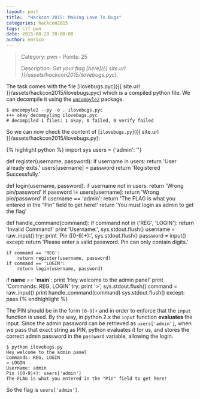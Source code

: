 ```yaml
---
layout: post
title:  "Hackcon 2015: Making Love To Bugs"
categories: hackcon2015
tags: ctf pwn
date: 2015-08-20 20:00:00
author: enrico
---
```


> Category: *pwn* - Points: *25*
>
> Description: *Get your flag [here]({{ site.url }}/assets/hackcon2015/ilovebugs.pyc).*

The task comes with the file [ilovebugs.pyc]({{ site.url }}/assets/hackcon2015/ilovebugs.pyc) which is a compiled python file. We can decompile it using the [`uncompyle2`](https://pypi.python.org/pypi/uncompyle2) package.

    $ uncompyle2 --py -o . ilovebugs.pyc
    +++ okay decompyling ilovebugs.pyc
    # decompiled 1 files: 1 okay, 0 failed, 0 verify failed

So we can now check the content of [`ilovebugs.py`]({{ site.url }}/assets/hackcon2015/ilovebugs.py):

{% highlight python %}
import sys
users = {'admin': '<REDACTED>'}

def register(username, password):
    if username in users:
        return 'User already exits.'
    users[username] = password
    return 'Registered Successfully.'


def login(username, password):
    if username not in users:
        return 'Wrong pin/password'
    if password != users[username]:
        return 'Wrong pin/password'
    if username == 'admin':
        return 'The FLAG is what you entered in the "Pin" field to get here!'
    return 'You must login as admin to get the flag'


def handle_command(command):
    if command not in ('REG', 'LOGIN'):
        return 'Invalid Command!'
    print 'Username:',
    sys.stdout.flush()
    username = raw_input()
    try:
        print 'Pin ([0-9]+):',
        sys.stdout.flush()
        password = input()
    except:
        return 'Please enter a valid password. Pin can only contain digits.'

    if command == 'REG':
        return register(username, password)
    if command == 'LOGIN':
        return login(username, password)


if __name__ == '__main__':
    print 'Hey welcome to the admin panel'
    print 'Commands: REG, LOGIN'
    try:
        print '>',
        sys.stdout.flush()
        command = raw_input()
        print handle_command(command)
        sys.stdout.flush()
    except:
        pass
{% endhighlight %}

The PIN should be in the form `[0-9]+` and in order to enforce that the `input` function is used. By the way, in python 2.x the `input` function **evaluates** the input. Since the admin password can be retrieved as `users['admin']`, when we pass that exact string as PIN, python evaluates it for us, and stores the correct admin password in the `password` variable, allowing the login.

    $ python ilovebugs.py
    Hey welcome to the admin panel
    Commands: REG, LOGIN
    > LOGIN
    Username: admin
    Pin ([0-9]+): users['admin']
    The FLAG is what you entered in the "Pin" field to get here!

So the flag is `users['admin']`.
